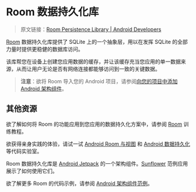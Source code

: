 # Room 数据持久化库
> 原文链接：[Room Persistence Library  |  Android Developers](https://developer.android.google.cn/topic/libraries/architecture/room)

[Room](https://github.com/Android-Jetpack-Chinese-Translation/android-jetpack-chinese-translation/blob/master/DOCS/B_Guides/3_Core_topics/3_8_App_data_&_files/3_8_5_Save_data_in_a_local_database/3_8_5_1_Overview.md) 数据持久化库提供了 SQLite 上的一个抽象层，用以在发挥 SQLite 的全部力量时提供更稳健的数据库访问。

该库帮您在设备上创建您应用数据的缓存，并让该缓存充当您应用的单一数据来源，从而让用户无论是否有网络连接都能够访问到一致的关键数据。

> **注意**：欲将 Room 导入您的 Android 项目，请参阅[向您的项目中添加 Android 架构组件](https://github.com/Android-Jetpack-Chinese-Translation/android-jetpack-chinese-translation/blob/master/DOCS/B_Guides/3_Core_topics/3_2_Architecture_Components/3_2_2_Adding_Components_to_your_Project.md)。

## 其他资源

欲了解如何将 Room 的功能应用到您应用的数据持久化方案中，请参阅 [Room](https://github.com/Android-Jetpack-Chinese-Translation/android-jetpack-chinese-translation/blob/master/DOCS/B_Guides/3_Core_topics/3_8_App_data_&_files/3_8_5_Save_data_in_a_local_database/3_8_5_1_Overview.md) 训练教程。

欲获得亲身实践的体验，请试一试 [Android Room 与视图](https://codelabs.developers.google.com/codelabs/android-room-with-a-view/) 和 [Android 数据持久化](https://codelabs.developers.google.com/codelabs/android-persistence/) 等代码实验室。

Room 数据持久化库是 [Android Jetpack](https://github.com/Android-Jetpack-Chinese-Translation/android-jetpack-chinese-translation/blob/master/ANDROID_JETPACK/A_Overview.md) 的一个架构组件。[Sunflower](https://github.com/googlesamples/android-sunflower) 范例应用展示了如何使用它们。

欲了解更多 Room 的代码示例，请参阅 [Android 架构组件范例](https://github.com/googlesamples/android-architecture-components/)。



